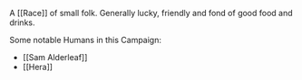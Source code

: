A [[Race]] of small folk. Generally lucky, friendly and fond of good food and drinks.

Some notable Humans in this Campaign:
* [[Sam Alderleaf]]
* [[Hera]]